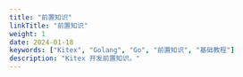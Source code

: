 ```yaml
---
title: "前置知识"
linkTitle: "前置知识"
weight: 1
date: 2024-01-18
keywords: ["Kitex", "Golang", "Go", "前置知识", "基础教程"]
description: "Kitex 开发前置知识。"
---
```

